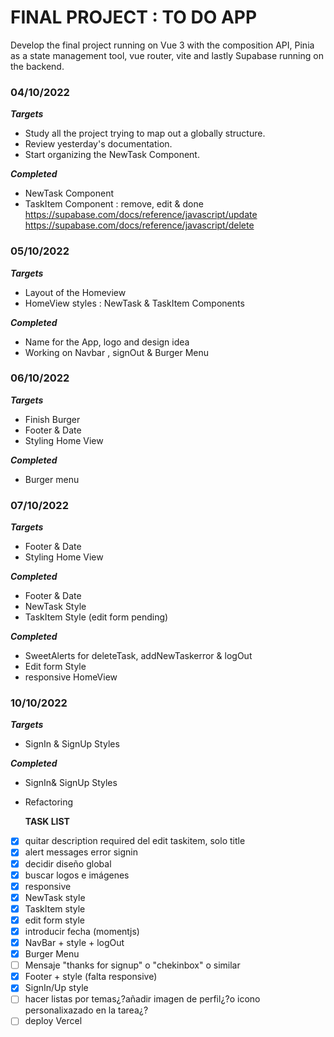 # FINAL PROJECT : TO DO APP

Develop the final project running on Vue 3 with the composition API, Pinia as a state management tool, vue router, vite and lastly Supabase running on the backend.

### 04/10/2022

**_Targets_**

- Study all the project trying to map out a globally structure.
- Review yesterday's documentation.
- Start organizing the NewTask Component.

**_Completed_**

- NewTask Component
- TaskItem Component : remove, edit & done
  https://supabase.com/docs/reference/javascript/update
  https://supabase.com/docs/reference/javascript/delete

### 05/10/2022

**_Targets_**

- Layout of the Homeview
- HomeView styles : NewTask & TaskItem Components

**_Completed_**

- Name for the App, logo and design idea
- Working on Navbar , signOut & Burger Menu

### 06/10/2022

**_Targets_**

- Finish Burger
- Footer & Date
- Styling Home View

**_Completed_**

- Burger menu

### 07/10/2022

**_Targets_**

- Footer & Date
- Styling Home View

**_Completed_**

- Footer & Date
- NewTask Style
- TaskItem Style (edit form pending)

**_Completed_**

- SweetAlerts for deleteTask, addNewTaskerror & logOut
- Edit form Style
- responsive HomeView

### 10/10/2022

**_Targets_**

- SignIn & SignUp Styles

**_Completed_**

- SignIn& SignUp Styles
- Refactoring

  **TASK LIST**

- [x] quitar description required del edit taskitem, solo title
- [x] alert messages error signin
- [x] decidir diseño global
- [x] buscar logos e imágenes
- [x] responsive
- [x] NewTask style
- [x] TaskItem style
- [x] edit form style
- [x] introducir fecha (momentjs)
- [x] NavBar + style + logOut
- [x] Burger Menu
- [ ] Mensaje "thanks for signup" o "chekinbox" o similar
- [x] Footer + style (falta responsive)
- [x] SignIn/Up style
- [ ] hacer listas por temas¿?añadir imagen de perfil¿?o icono personalixazado en la tarea¿?
- [ ] deploy Vercel
